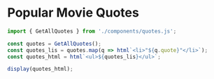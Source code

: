 # Popular Movie Quotes

```js
import { GetAllQuotes } from './components/quotes.js';
```

```js
const quotes = GetAllQuotes();
const quotes_lis = quotes.map(q => html`<li>"${q.quote}"</li>`);
const quotes_html = html`<ul>${quotes_lis}</ul>`;

display(quotes_html);
```